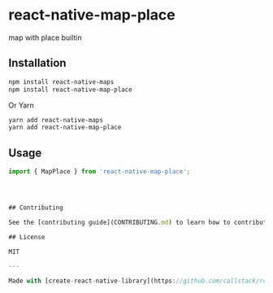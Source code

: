 # react-native-map-place

map with place builtin

## Installation

```sh
npm install react-native-maps
npm install react-native-map-place
```

Or Yarn

```sh
yarn add react-native-maps
yarn add react-native-map-place
```

## Usage


```js
import { MapPlace } from 'react-native-map-place';




## Contributing

See the [contributing guide](CONTRIBUTING.md) to learn how to contribute to the repository and the development workflow.

## License

MIT

---

Made with [create-react-native-library](https://github.com/callstack/react-native-builder-bob)


